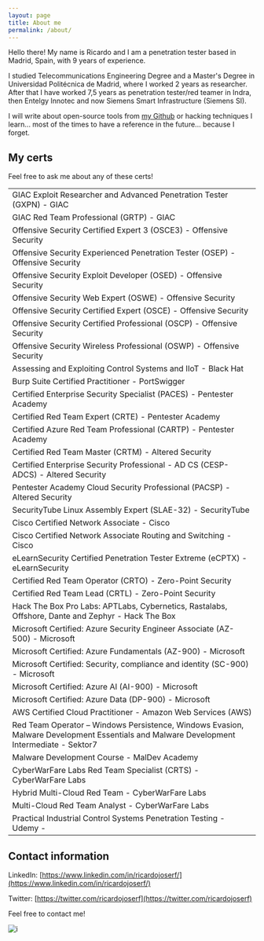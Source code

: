 ```yaml
---
layout: page
title: About me
permalink: /about/
---
```



Hello there! My name is Ricardo and I am a penetration tester based in Madrid, Spain, with 9 years of experience. 

I studied Telecommunications Engineering Degree and a Master's Degree in Universidad Politécnica de Madrid, where I worked 2 years as researcher. After that I have worked 7,5 years as penetration tester/red teamer in Indra, then Entelgy Innotec and now Siemens Smart Infrastructure (Siemens SI).

I will write about open-source tools from [my Github](https://github.com/ricardojoserf) or hacking techniques I learn... most of the times to have a reference in the future... because I forget.

##  My certs

Feel free to ask me about any of these certs!

|   |
|----------------|
| GIAC Exploit Researcher and Advanced Penetration Tester (GXPN) - GIAC | 
| GIAC Red Team Professional (GRTP) - GIAC | 
| Offensive Security Certified Expert 3 (OSCE3) - Offensive Security | 
| Offensive Security Experienced Penetration Tester (OSEP) - Offensive Security | 
| Offensive Security Exploit Developer (OSED) - Offensive Security | 
| Offensive Security Web Expert (OSWE) - Offensive Security | 
| Offensive Security Certified Expert (OSCE) - Offensive Security | 
| Offensive Security Certified Professional (OSCP) - Offensive Security | 
| Offensive Security Wireless Professional (OSWP) - Offensive Security | 
| Assessing and Exploiting Control Systems and IIoT - Black Hat | 
| Burp Suite Certified Practitioner - PortSwigger | 
| Certified Enterprise Security Specialist (PACES) - Pentester Academy | 
| Certified Red Team Expert (CRTE) - Pentester Academy | 
| Certified Azure Red Team Professional (CARTP) - Pentester Academy | 
| Certified Red Team Master (CRTM) - Altered Security |
| Certified Enterprise Security Professional - AD CS (CESP-ADCS) - Altered Security | 
| Pentester Academy Cloud Security Professional (PACSP) - Altered Security | 
| SecurityTube Linux Assembly Expert (SLAE-32) - SecurityTube | 
| Cisco Certified Network Associate - Cisco | 
| Cisco Certified Network Associate Routing and Switching - Cisco | 
| eLearnSecurity Certified Penetration Tester Extreme (eCPTX) - eLearnSecurity | 
| Certified Red Team Operator (CRTO) - Zero-Point Security | 
| Certified Red Team Lead (CRTL) - Zero-Point Security | 
| Hack The Box Pro Labs: APTLabs, Cybernetics, Rastalabs, Offshore, Dante and Zephyr - Hack The Box | 
| Microsoft Certified: Azure Security Engineer Associate (AZ-500) - Microsoft | 
| Microsoft Certified: Azure Fundamentals (AZ-900) - Microsoft | 
| Microsoft Certified: Security, compliance and identity (SC-900) - Microsoft | 
| Microsoft Certified: Azure AI (AI-900) - Microsoft | 
| Microsoft Certified: Azure Data (DP-900) - Microsoft | 
| AWS Certified Cloud Practitioner - Amazon Web Services (AWS) | 
| Red Team Operator – Windows Persistence, Windows Evasion, Malware Development Essentials and Malware Development Intermediate - Sektor7 | 
| Malware Development Course - MalDev Academy | 
| CyberWarFare Labs Red Team Specialist (CRTS) - CyberWarFare Labs | 
| Hybrid Multi-Cloud Red Team - CyberWarFare Labs |
| Multi-Cloud Red Team Analyst - CyberWarFare Labs | 
| Practical Industrial Control Systems Penetration Testing - Udemy - 


## Contact information

LinkedIn: [https://www.linkedin.com/in/ricardojoserf/](https://www.linkedin.com/in/ricardojoserf/)

Twitter: [https://twitter.com/ricardojoserf](https://twitter.com/ricardojoserf)

Feel free to contact me!

![i](https://media.giphy.com/media/v1.Y2lkPTc5MGI3NjExNjliNTk4NTM3MjExZGQ4YzVlOGQ0MmQzNTFjYTFkNjYyMjYzNTVkOSZjdD1n/13HBDT4QSTpveU/giphy.gif)
